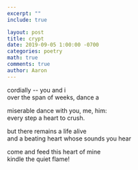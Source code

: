 ```yaml
---
excerpt: ""
include: true

layout: post
title: crypt 
date: 2019-09-05 1:00:00 -0700
categories: poetry
math: true
comments: true
author: Aaron
---
```


cordially -- you and i  
over the span of weeks, dance a  

miserable dance with you, me, him:  
every step a heart to crush.  

but there remains a life alive  
and a beating heart whose sounds you hear  

come and feed this heart of mine  
kindle the quiet flame!
